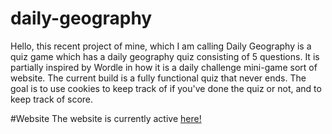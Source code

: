 # daily-geography
Hello, this recent project of mine, which I am calling Daily Geography is a quiz game which has a daily geography quiz consisting of 5 questions. It is partially inspired by Wordle in how it is a daily challenge mini-game sort of website.
The current build is a fully functional quiz that never ends. The goal is to use cookies to keep track of if you've done the quiz or not, and to keep track of score.

#Website
The website is currently active [here!](HTTP://daily-geography.netlify.app)
